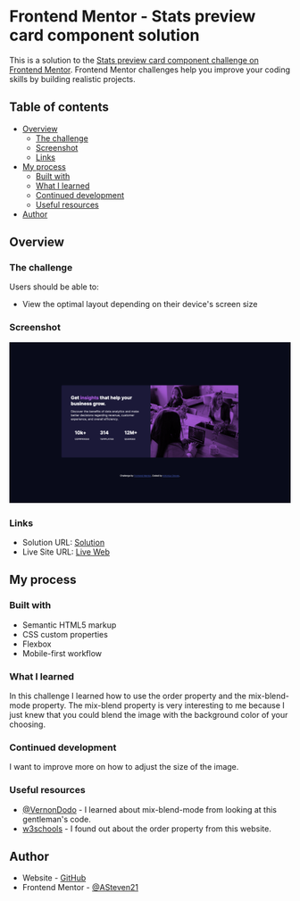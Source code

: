 # Frontend Mentor - Stats preview card component solution

This is a solution to the [Stats preview card component challenge on Frontend Mentor](https://www.frontendmentor.io/challenges/stats-preview-card-component-8JqbgoU62). Frontend Mentor challenges help you improve your coding skills by building realistic projects.

## Table of contents

- [Overview](#overview)
  - [The challenge](#the-challenge)
  - [Screenshot](#screenshot)
  - [Links](#links)
- [My process](#my-process)
  - [Built with](#built-with)
  - [What I learned](#what-i-learned)
  - [Continued development](#continued-development)
  - [Useful resources](#useful-resources)
- [Author](#author)

## Overview

### The challenge

Users should be able to:

- View the optimal layout depending on their device's screen size

### Screenshot

![](./images/Stats-Preview.png)

### Links

- Solution URL: [Solution](https://your-solution-url.com)
- Live Site URL: [Live Web](https://your-live-site-url.com)

## My process

### Built with

- Semantic HTML5 markup
- CSS custom properties
- Flexbox
- Mobile-first workflow

### What I learned

In this challenge I learned how to use the order property and the mix-blend-mode property. The mix-blend property is very interesting to me because I just knew that you could blend the image with the background color of your choosing.

### Continued development

I want to improve more on how to adjust the size of the image.

### Useful resources

- [@VernonDodo](https://www.frontendmentor.io/solutions/statspreviewcardcomponent-obPXYEVbB) - I learned about mix-blend-mode from looking at this gentleman's code.
- [w3schools](https://www.w3schools.com/csSref/css3_pr_order.asp) - I found out about the order property from this website.

## Author

- Website - [GitHub](https://github.com/ASteven21)
- Frontend Mentor - [@ASteven21](https://www.frontendmentor.io/profile/ASteven21)
